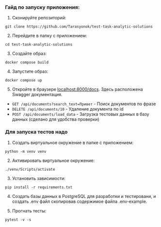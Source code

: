 ### Гайд по запуску приложения:
1) Сконируйте репозиторий:
```
git clone https://github.com/Tarasyonok/test-task-analytic-solutions
```

2) Перейдите в папку с приложением:
```
cd test-task-analytic-solutions
```

3) Создайте образ:
```
docker compose build
```

4) Запустите образ:
```
docker compose up
```

5) Откройте в браузере [localhost:8000/docs](http://localhost:8000/docs). Здесь расположена Swagger документация.  
  * `GET /api/documents?search_text=Привет` - Поиск документов по фразе
  * `DELETE /api/documents/10` - Удаление документа по id
  * `POST /api/documents/load_data` - Загрузка тестовых данных в базу данных (сделано для удобства проверки)


### Для запуска тестов надо
1) Создать виртуальное окружение в папке с приложением:
```
python -m venv venv
```

2) Активировать виртуальное окружение:
```
./venv/Scripts/activate
```

3) Установить зависимости:
```
pip install -r requirements.txt
```

4) Создать базы данных в PostgreSQL для разработки и тестировани, и создать .env файл скопировав содержимое файла .env-example.

5) Прогнать тесты:
```
pytest -v -s
```
